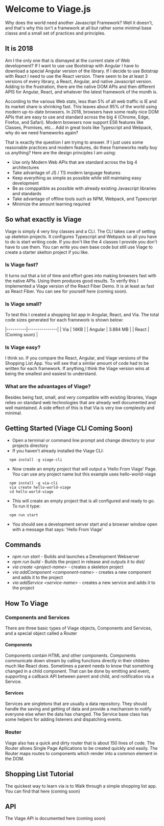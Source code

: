 # Welcome to Viage.js
Why does the world need another Javascript Framework? Well it doesn't, and that's why this isn't a framework at all but rather some minimal base classs and a small set of practices and principles.

## It is 2018
Am I the only one that is dismayed at the current state of Web development? If I want to use use Bootstrap with Angular I have to download a special Angular version of the library. If I decide to use Botstrap with React I need to use the React version. There seem to be at least 3 versions of every library, a React, Angular, and native Javascript version. Adding to the frustration, there are the native DOM APIs and then different APIS for Angular, React, and whatever the latest framework of the month is.

According to the various Web stats, less than 5% of all web traffic is IE and its market share is shrinking fast. This leaves about 95% of the world using modern up-to-date browsers. In 2018, browsers have some really nice DOM APIs that are easy to use and standard across the big 4 (Chrome, Edge, Firefox, and Safari). Modern browsers now support ES6 features like Classes, Promises, etc... Add in great tools like Typescript and Webpack, why do we need frameworks again?

That is exactly the question I am trying to answer. If I just uses some reasonable practices and modern features, do these frameworks really buy us anything? Here are the design principles I am using:

- Use only Modern Web APIs that are standard across the big 4 architectures
- Take advantage of JS / TS modern language features
- Keep everything as simple as possible while still maintaing easy development
- Be as comppatible as possible with already existing Javascript libraries and standards
- Take advantage of offline tools such as NPM, Webpack, and Typescript
- Minimize the amount learning required

## So what exactly is Viage
Viage is simply 4 very tiny classes and a CLI. The CLI takes care of setting up skeleton projects. It configures Typescript and Webpack so all you have to do is start writing code. If you don't like the 4 classes I provide you don't have to use them. You can write you own base code but still use Viage to create a starter skelton project if you like.

### Is Viage fast?
It turns out that a lot of time and effort goes into making browsers fast with the native APIs. Using them produces good results. To verify this I implemented a Viage version of the React Fiber Demo. It is at least as fast as React Fiber. You can see for yourself here (coming soon).

### Is Viage small?
To test this I created a shopping list app in Angular, React, and Via. The total code sizes generated for each framework is shown below:

|----------|---------------|
| Via      | 14KB          |
| Angular  | 3.884 MB      |
| React    | (Coming soon) |

### Is Viage easy?
I think so. If you compare the React, Angular, and Viage versions of the Shopping List App. You will see that a similar amount of code had to be written for each framework. If anything,I think the Viage version wins at being the smallest and easiest to understand.

### What are the advantages of Viage?
Besides being fast, small, and very compatible with existing libraries, Viage relies on standard web technologies that are already well documented and well maintained. A side effect of this is that Via is very low complexity and minimal.

## Getting Started (Viage CLI Coming Soon)
- Open a terminal or command line prompt and change directory to your projects directory
- If you haven't already installed the Viage CLI:
```
  npm install -g viage-cli
```
- Now create an empty project that will output a 'Hello From Viage' Page. You can use any project name but this example uses hello-world-viage
```
  npm install -g via-cli
  via create hello-world-viage
  cd hello-world-viage
```
- This will create an empty project that is all configured and ready to go. To run it type:
```
  npm run start
```
- You should see a development server start and a browser window open with a message that says: 'Hello From Viage'

## Commands
- *npm run start* - Builds and launches a Development Webserver
- *npm run build* - Builds the project in release and outputs it to dist/
- *via create \<project-name\>* - creates a skeleton project
- *via addComponent \<component-name\>* - creates a new component and adds it to the project
- *via addService \<service-name\>* - creates a new service and adds it to the project

## How To Viage

### Components and Services
There are three basic types of Viage objects, Components and Services, and a special object called a Router

#### Components
Components contain HTML and other components. Components communicate down stream by calling functions directly in their children much like React does. Sometimes a parent needs to know that something changed in a child component. That can be done by emitting and event, supporting a callback API between parent and child, and notification via a Service.

#### Services
Services are singletons that are usually a data repository. They should handle the saving and getting of data and provide a mechanism to notify everyone else when the data has changed. The Service base class has some helpers for adding listeners and dispatching events.

### Router
Viage also has a quick and dirty router that is about 150 lines of code. The Router allows Single Page Apllications to be created quickly and easily. The Router maps routes to components which render into a common element in the DOM.

## Shopping List Tutorial
The quickest way to learn via is to Walk through a simple shopping list app. You can find that here (coming soon)

## API
The Viage API is documented here (coming soon)

